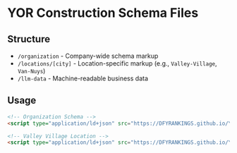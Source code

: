# YOR Construction Schema Files

## Structure
- `/organization` - Company-wide schema markup
- `/locations/[city]` - Location-specific markup (e.g., `Valley-Village`, `Van-Nuys`)
- `/llm-data` - Machine-readable business data

## Usage
```html
<!-- Organization Schema -->
<script type="application/ld+json" src="https://DFYRANKINGS.github.io/YOR-Construction-Schema-Markup/organization/global-schema.json"></script>

<!-- Valley Village Location -->
<script type="application/ld+json" src="https://DFYRANKINGS.github.io/YOR-Construction-Schema-Markup/locations/Valley-Village/schema.json"></script>
